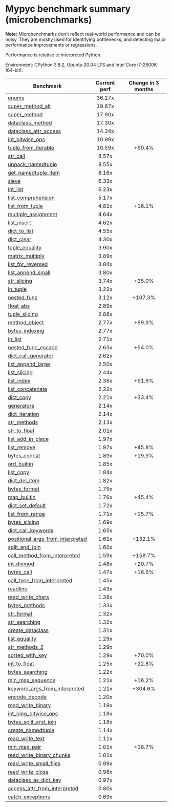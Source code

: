 # Mypyc benchmark summary (microbenchmarks)

**Note:** Microbenchmarks don't reflect real-world performance and can be noisy.
           They are mostly used for identifying bottlenecks, and detecting major performance
           improvements or regressions.

Performance is relative to interpreted Python.

Environment: CPython 3.8.2, Ubuntu 20.04 LTS and Intel Core i7-2600K (64-bit).

| Benchmark | Current perf | Change in 3 months |
| --- | :---: | :---: |
| [enums](benchmarks/enums.md) | 36.27x |  |
| [super_method_alt](benchmarks/super_method_alt.md) | 19.87x |  |
| [super_method](benchmarks/super_method.md) | 17.90x |  |
| [dataclass_method](benchmarks/dataclass_method.md) | 17.30x |  |
| [dataclass_attr_access](benchmarks/dataclass_attr_access.md) | 14.34x |  |
| [int_bitwise_ops](benchmarks/int_bitwise_ops.md) | 10.99x |  |
| [tuple_from_iterable](benchmarks/tuple_from_iterable.md) | 10.59x | +60.4% |
| [str_call](benchmarks/str_call.md) | 8.57x |  |
| [unpack_namedtuple](benchmarks/unpack_namedtuple.md) | 8.55x |  |
| [get_namedtuple_item](benchmarks/get_namedtuple_item.md) | 8.16x |  |
| [sieve](benchmarks/sieve.md) | 6.33x |  |
| [int_list](benchmarks/int_list.md) | 6.23x |  |
| [list_comprehension](benchmarks/list_comprehension.md) | 5.17x |  |
| [list_from_tuple](benchmarks/list_from_tuple.md) | 4.81x | +16.1% |
| [multiple_assignment](benchmarks/multiple_assignment.md) | 4.64x |  |
| [list_insert](benchmarks/list_insert.md) | 4.62x |  |
| [dict_to_list](benchmarks/dict_to_list.md) | 4.55x |  |
| [dict_clear](benchmarks/dict_clear.md) | 4.30x |  |
| [tuple_equality](benchmarks/tuple_equality.md) | 3.90x |  |
| [matrix_multiply](benchmarks/matrix_multiply.md) | 3.89x |  |
| [list_for_reversed](benchmarks/list_for_reversed.md) | 3.84x |  |
| [list_append_small](benchmarks/list_append_small.md) | 3.80x |  |
| [str_slicing](benchmarks/str_slicing.md) | 3.74x | +25.0% |
| [in_tuple](benchmarks/in_tuple.md) | 3.22x |  |
| [nested_func](benchmarks/nested_func.md) | 3.12x | +107.3% |
| [float_abs](benchmarks/float_abs.md) | 2.89x |  |
| [tuple_slicing](benchmarks/tuple_slicing.md) | 2.88x |  |
| [method_object](benchmarks/method_object.md) | 2.77x | +69.9% |
| [bytes_indexing](benchmarks/bytes_indexing.md) | 2.77x |  |
| [in_list](benchmarks/in_list.md) | 2.71x |  |
| [nested_func_escape](benchmarks/nested_func_escape.md) | 2.63x | +54.0% |
| [dict_call_generator](benchmarks/dict_call_generator.md) | 2.62x |  |
| [list_append_large](benchmarks/list_append_large.md) | 2.50x |  |
| [list_slicing](benchmarks/list_slicing.md) | 2.44x |  |
| [list_index](benchmarks/list_index.md) | 2.36x | +61.6% |
| [list_concatenate](benchmarks/list_concatenate.md) | 2.22x |  |
| [dict_copy](benchmarks/dict_copy.md) | 2.21x | +33.4% |
| [generators](benchmarks/generators.md) | 2.14x |  |
| [dict_iteration](benchmarks/dict_iteration.md) | 2.14x |  |
| [str_methods](benchmarks/str_methods.md) | 2.13x |  |
| [str_to_float](benchmarks/str_to_float.md) | 2.01x |  |
| [list_add_in_place](benchmarks/list_add_in_place.md) | 1.97x |  |
| [list_remove](benchmarks/list_remove.md) | 1.97x | +45.8% |
| [bytes_concat](benchmarks/bytes_concat.md) | 1.89x | +19.9% |
| [ord_builtin](benchmarks/ord_builtin.md) | 1.85x |  |
| [list_copy](benchmarks/list_copy.md) | 1.84x |  |
| [dict_del_item](benchmarks/dict_del_item.md) | 1.82x |  |
| [bytes_format](benchmarks/bytes_format.md) | 1.79x |  |
| [map_builtin](benchmarks/map_builtin.md) | 1.76x | +45.4% |
| [dict_set_default](benchmarks/dict_set_default.md) | 1.72x |  |
| [list_from_range](benchmarks/list_from_range.md) | 1.71x | +15.7% |
| [bytes_slicing](benchmarks/bytes_slicing.md) | 1.69x |  |
| [dict_call_keywords](benchmarks/dict_call_keywords.md) | 1.65x |  |
| [positional_args_from_interpreted](benchmarks/positional_args_from_interpreted.md) | 1.61x | +132.1% |
| [split_and_join](benchmarks/split_and_join.md) | 1.60x |  |
| [call_method_from_interpreted](benchmarks/call_method_from_interpreted.md) | 1.59x | +158.7% |
| [int_divmod](benchmarks/int_divmod.md) | 1.48x | +20.7% |
| [bytes_call](benchmarks/bytes_call.md) | 1.47x | +16.6% |
| [call_type_from_interpreted](benchmarks/call_type_from_interpreted.md) | 1.45x |  |
| [readline](benchmarks/readline.md) | 1.43x |  |
| [read_write_chars](benchmarks/read_write_chars.md) | 1.38x |  |
| [bytes_methods](benchmarks/bytes_methods.md) | 1.33x |  |
| [str_format](benchmarks/str_format.md) | 1.32x |  |
| [str_searching](benchmarks/str_searching.md) | 1.32x |  |
| [create_dataclass](benchmarks/create_dataclass.md) | 1.31x |  |
| [list_equality](benchmarks/list_equality.md) | 1.29x |  |
| [str_methods_2](benchmarks/str_methods_2.md) | 1.29x |  |
| [sorted_with_key](benchmarks/sorted_with_key.md) | 1.29x | +70.0% |
| [int_to_float](benchmarks/int_to_float.md) | 1.25x | +22.8% |
| [bytes_searching](benchmarks/bytes_searching.md) | 1.22x |  |
| [min_max_sequence](benchmarks/min_max_sequence.md) | 1.21x | +16.2% |
| [keyword_args_from_interpreted](benchmarks/keyword_args_from_interpreted.md) | 1.21x | +304.6% |
| [encode_decode](benchmarks/encode_decode.md) | 1.20x |  |
| [read_write_binary](benchmarks/read_write_binary.md) | 1.19x |  |
| [int_long_bitwise_ops](benchmarks/int_long_bitwise_ops.md) | 1.18x |  |
| [bytes_split_and_join](benchmarks/bytes_split_and_join.md) | 1.18x |  |
| [create_namedtuple](benchmarks/create_namedtuple.md) | 1.14x |  |
| [read_write_text](benchmarks/read_write_text.md) | 1.11x |  |
| [min_max_pair](benchmarks/min_max_pair.md) | 1.01x | +18.7% |
| [read_write_binary_chunks](benchmarks/read_write_binary_chunks.md) | 1.01x |  |
| [read_write_small_files](benchmarks/read_write_small_files.md) | 0.99x |  |
| [read_write_close](benchmarks/read_write_close.md) | 0.98x |  |
| [dataclass_as_dict_key](benchmarks/dataclass_as_dict_key.md) | 0.97x |  |
| [access_attr_from_interpreted](benchmarks/access_attr_from_interpreted.md) | 0.80x |  |
| [catch_exceptions](benchmarks/catch_exceptions.md) | 0.69x |  |
